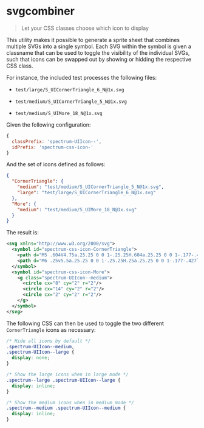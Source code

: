 # svgcombiner
> Let your CSS classes choose which icon to display

This utility makes it possible to generate a sprite sheet that combines multiple SVGs into a single symbol. Each SVG within the symbol is given a classname that can be used to toggle the visibility of the individual SVGs, such that icons can be swapped out by showing or hidding the respective CSS class.

For instance, the included test processes the following files:

* `test/large/S_UICornerTriangle_6_N@1x.svg`


* `test/medium/S_UICornerTriangle_5_N@1x.svg`
* `test/medium/S_UIMore_18_N@1x.svg`

Given the following configuration:

```js
{
  classPrefix: 'spectrum-UIIcon--',
  idPrefix: 'spectrum-css-icon-'
}
```

And the set of icons defined as follows:

```json
{
  "CornerTriangle": {
    "medium": "test/medium/S_UICornerTriangle_5_N@1x.svg",
    "large": "test/large/S_UICornerTriangle_6_N@1x.svg"
  },
  "More": {
    "medium": "test/medium/S_UIMore_18_N@1x.svg"
  }
}
```

The result is:

```xml
<svg xmlns="http://www.w3.org/2000/svg">
  <symbol id="spectrum-css-icon-CornerTriangle">
    <path d="M5 .604V4.75a.25.25 0 0 1-.25.25H.604a.25.25 0 0 1-.177-.427L4.573.427A.25.25 0 0 1 5 .604z" class="spectrum-UIIcon--medium"/>
    <path d="M6 .25v5.5a.25.25 0 0 1-.25.25H.25a.25.25 0 0 1-.177-.427l5.5-5.5A.25.25 0 0 1 6 .25z" class="spectrum-UIIcon--large"/>
  </symbol>
  <symbol id="spectrum-css-icon-More">
    <g class="spectrum-UIIcon--medium">
      <circle cx="8" cy="2" r="2"/>
      <circle cx="14" cy="2" r="2"/>
      <circle cx="2" cy="2" r="2"/>
    </g>
  </symbol>
</svg>
```

The following CSS can then be used to toggle the two different `CornerTriangle` icons as necessary:

```css
/* Hide all icons by default */
.spectrum-UIIcon--medium,
.spectrum-UIIcon--large {
  display: none;
}

/* Show the large icons when in large mode */
.spectrum--large .spectrum-UIIcon--large {
  display: inline;
}

/* Show the medium icons when in medium mode */
.spectrum--medium .spectrum-UIIcon--medium {
  display: inline;
}
```
